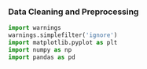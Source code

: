 ### Data Cleaning and Preprocessing
```python
import warnings
warnings.simplefilter('ignore')
import matplotlib.pyplot as plt
import numpy as np
import pandas as pd
